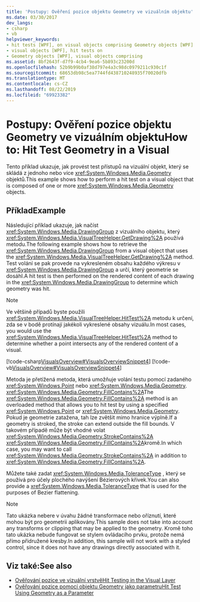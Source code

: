 ```yaml
---
title: 'Postupy: Ověření pozice objektu Geometry ve vizuálním objektu'
ms.date: 03/30/2017
dev_langs:
- csharp
- vb
helpviewer_keywords:
- hit tests [WPF], on visual objects comprising Geometry objects [WPF]
- visual objects [WPF], hit tests on
- Geometry objects [WPF], visual objects comprising
ms.assetid: 8bf2643f-d7f9-4cb4-9ea6-5b893c23200d
ms.openlocfilehash: 52b9b99b0af38d797e4a3c98dc0979211c930c1f
ms.sourcegitcommit: 68653db98c5ea7744fd438710248935f70020dfb
ms.translationtype: MT
ms.contentlocale: cs-CZ
ms.lasthandoff: 08/22/2019
ms.locfileid: "69923382"
---
```

# <a name="how-to-hit-test-geometry-in-a-visual"></a><span data-ttu-id="91b62-102">Postupy: Ověření pozice objektu Geometry ve vizuálním objektu</span><span class="sxs-lookup"><span data-stu-id="91b62-102">How to: Hit Test Geometry in a Visual</span></span>
<span data-ttu-id="91b62-103">Tento příklad ukazuje, jak provést test přístupů na vizuální objekt, který se skládá z jednoho nebo více <xref:System.Windows.Media.Geometry> objektů.</span><span class="sxs-lookup"><span data-stu-id="91b62-103">This example shows how to perform a hit test on a visual object that is composed of one or more <xref:System.Windows.Media.Geometry> objects.</span></span>  
  
## <a name="example"></a><span data-ttu-id="91b62-104">Příklad</span><span class="sxs-lookup"><span data-stu-id="91b62-104">Example</span></span>  
 <span data-ttu-id="91b62-105">Následující příklad ukazuje, jak načíst <xref:System.Windows.Media.DrawingGroup> z vizuálního objektu, který <xref:System.Windows.Media.VisualTreeHelper.GetDrawing%2A> používá metodu.</span><span class="sxs-lookup"><span data-stu-id="91b62-105">The following example shows how to retrieve the <xref:System.Windows.Media.DrawingGroup> from a visual object that uses the <xref:System.Windows.Media.VisualTreeHelper.GetDrawing%2A> method.</span></span> <span data-ttu-id="91b62-106">Test volání se pak provede na vykresleném obsahu každého výkresu v <xref:System.Windows.Media.DrawingGroup> a určí, který geometrie se dosáhl.</span><span class="sxs-lookup"><span data-stu-id="91b62-106">A hit test is then performed on the rendered content of each drawing in the <xref:System.Windows.Media.DrawingGroup> to determine which geometry was hit.</span></span>  
  
> [!NOTE]
> <span data-ttu-id="91b62-107">Ve většině případů byste použili <xref:System.Windows.Media.VisualTreeHelper.HitTest%2A> metodu k určení, zda se v bodě protínají jakékoli vykreslené obsahy vizuálu.</span><span class="sxs-lookup"><span data-stu-id="91b62-107">In most cases, you would use the <xref:System.Windows.Media.VisualTreeHelper.HitTest%2A> method to determine whether a point intersects any of the rendered content of a visual.</span></span>  
  
 [!code-csharp[VisualsOverview#VisualsOverviewSnippet4](~/samples/snippets/csharp/VS_Snippets_Wpf/VisualsOverview/CSharp/Window1.xaml.cs#visualsoverviewsnippet4)]
 [!code-vb[VisualsOverview#VisualsOverviewSnippet4](~/samples/snippets/visualbasic/VS_Snippets_Wpf/VisualsOverview/visualbasic/window1.xaml.vb#visualsoverviewsnippet4)]  
  
 <span data-ttu-id="91b62-108">Metoda je přetížená metoda, která umožňuje volání testu pomocí zadaného <xref:System.Windows.Point> nebo <xref:System.Windows.Media.Geometry>. <xref:System.Windows.Media.Geometry.FillContains%2A></span><span class="sxs-lookup"><span data-stu-id="91b62-108">The <xref:System.Windows.Media.Geometry.FillContains%2A> method is an overloaded method that allows you to hit test by using a specified <xref:System.Windows.Point> or <xref:System.Windows.Media.Geometry>.</span></span> <span data-ttu-id="91b62-109">Pokud je geometrie zatažena, tah lze zvětšit mimo hranice výplně.</span><span class="sxs-lookup"><span data-stu-id="91b62-109">If a geometry is stroked, the stroke can extend outside the fill bounds.</span></span> <span data-ttu-id="91b62-110">V takovém případě může být vhodné volat <xref:System.Windows.Media.Geometry.StrokeContains%2A> <xref:System.Windows.Media.Geometry.FillContains%2A>kromě.</span><span class="sxs-lookup"><span data-stu-id="91b62-110">In which case, you may want to call <xref:System.Windows.Media.Geometry.StrokeContains%2A> in addition to <xref:System.Windows.Media.Geometry.FillContains%2A>.</span></span>  
  
 <span data-ttu-id="91b62-111">Můžete také zadat <xref:System.Windows.Media.ToleranceType> , který se používá pro účely plochého navýšení Bézierových křivek.</span><span class="sxs-lookup"><span data-stu-id="91b62-111">You can also provide a <xref:System.Windows.Media.ToleranceType> that is used for the purposes of Bezier flattening.</span></span>  
  
> [!NOTE]
> <span data-ttu-id="91b62-112">Tato ukázka nebere v úvahu žádné transformace nebo oříznutí, které mohou být pro geometrii aplikovány.</span><span class="sxs-lookup"><span data-stu-id="91b62-112">This sample does not take into account any transforms or clipping that may be applied to the geometry.</span></span> <span data-ttu-id="91b62-113">Kromě toho tato ukázka nebude fungovat se stylem ovládacího prvku, protože nemá přímo přidružené kresby.</span><span class="sxs-lookup"><span data-stu-id="91b62-113">In addition, this sample will not work with a styled control, since it does not have any drawings directly associated with it.</span></span>  
  
## <a name="see-also"></a><span data-ttu-id="91b62-114">Viz také:</span><span class="sxs-lookup"><span data-stu-id="91b62-114">See also</span></span>

- [<span data-ttu-id="91b62-115">Ověřování pozice ve vizuální vrstvě</span><span class="sxs-lookup"><span data-stu-id="91b62-115">Hit Testing in the Visual Layer</span></span>](hit-testing-in-the-visual-layer.md)
- [<span data-ttu-id="91b62-116">Ověřování pozice pomocí objektu Geometry jako parametru</span><span class="sxs-lookup"><span data-stu-id="91b62-116">Hit Test Using Geometry as a Parameter</span></span>](how-to-hit-test-using-geometry-as-a-parameter.md)

